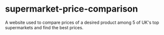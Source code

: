 # supermarket-price-comparison
A website used to compare prices of a desired product among 5 of UK's top supermarkets and find the best prices.

